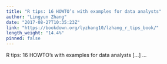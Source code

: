 ```yaml
---
title: "R tips: 16 HOWTO’s with examples for data analysts"
author: "Lingyun Zhang"
date: "2017-08-27T10:35:23Z"
link: "https://bookdown.org/lyzhang10/lzhang_r_tips_book/"
length_weight: "14.4%"
pinned: false
---
```


R tips: 16 HOWTO’s with examples for data analysts [...]  ...
